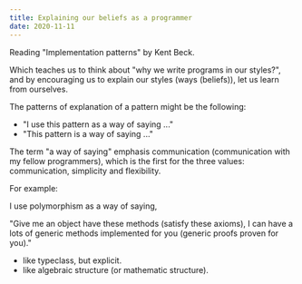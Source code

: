 ```yaml
---
title: Explaining our beliefs as a programmer
date: 2020-11-11
---
```


Reading "Implementation patterns" by Kent Beck.

Which teaches us to think about "why we write programs in our styles?",
and by encouraging us to explain our styles (ways (beliefs)), let us learn from ourselves.

The patterns of explanation of a pattern might be the following:

- "I use this pattern as a way of saying ..."
- "This pattern is a way of saying ..."

The term "a way of saying" emphasis communication (communication with my fellow programmers),
which is the first for the three values: communication, simplicity and flexibility.

For example:

I use polymorphism as a way of saying,

"Give me an object have these methods (satisfy these axioms),
I can have a lots of generic methods implemented for you (generic proofs proven for you)."

- like typeclass, but explicit.
- like algebraic structure (or mathematic structure).
